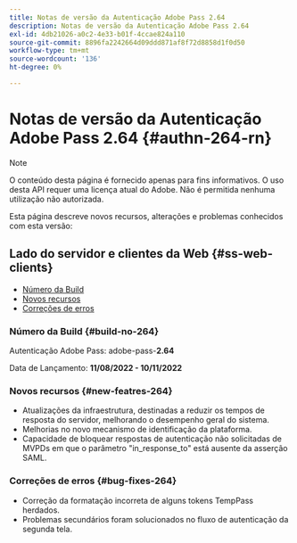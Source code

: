 ```yaml
---
title: Notas de versão da Autenticação Adobe Pass 2.64
description: Notas de versão da Autenticação Adobe Pass 2.64
exl-id: 4db21026-a0c2-4e33-b01f-4ccae824a110
source-git-commit: 8896fa2242664d09ddd871af8f72d8858d1f0d50
workflow-type: tm+mt
source-wordcount: '136'
ht-degree: 0%

---
```


# Notas de versão da Autenticação Adobe Pass 2.64 {#authn-264-rn}

>[!NOTE]
>
>O conteúdo desta página é fornecido apenas para fins informativos. O uso desta API requer uma licença atual do Adobe. Não é permitida nenhuma utilização não autorizada.

Esta página descreve novos recursos, alterações e problemas conhecidos com esta versão:

## Lado do servidor e clientes da Web {#ss-web-clients}

* [Número da Build](#build-no-264)
* [Novos recursos](#new-featres-264)
* [Correções de erros](#bug-fixes-264)

### Número da Build {#build-no-264}

Autenticação Adobe Pass: adobe-pass-**2.64**

Data de Lançamento: **11/08/2022 - 10/11/2022**

### Novos recursos {#new-featres-264}

* Atualizações da infraestrutura, destinadas a reduzir os tempos de resposta do servidor, melhorando o desempenho geral do sistema.
* Melhorias no novo mecanismo de identificação da plataforma.
* Capacidade de bloquear respostas de autenticação não solicitadas de MVPDs em que o parâmetro &quot;in_response_to&quot; está ausente da asserção SAML.

### Correções de erros {#bug-fixes-264}

* Correção da formatação incorreta de alguns tokens TempPass herdados.
* Problemas secundários foram solucionados no fluxo de autenticação da segunda tela.
